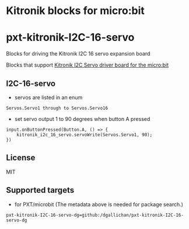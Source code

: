 # Kitronik blocks for micro:bit
# pxt-kitronik-I2C-16-servo
Blocks for driving the Kitronik I2C 16 servo expansion board


Blocks that support [Kitronik I2C Servo driver board for the micro:bit](https://www.kitronik.co.uk/5612)

## I2C-16-servo 

* servos are listed in an enum 

```blocks
Servos.Servo1 through to Servos.Servo16

```
* set servo output 1 to 90 degrees when button A pressed

```blocks
input.onButtonPressed(Button.A, () => {
    kitronik_i2c_16_servo.servoWrite(Servos.Servo1, 90);
})
```


## License

MIT

## Supported targets

* for PXT/microbit
(The metadata above is needed for package search.)


```package
pxt-kitronik-I2C-16-servo-dg=github:/dgallichan/pxt-kitronik-I2C-16-servo-dg
```
